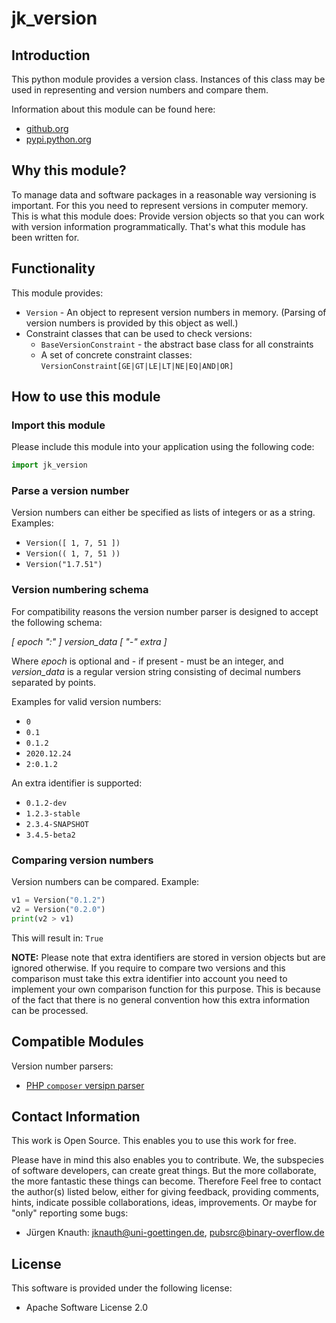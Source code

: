 jk_version
==========

Introduction
------------

This python module provides a version class. Instances of this class may be used in representing and version numbers and compare them.

Information about this module can be found here:

* [github.org](https://github.com/jkpubsrc/python-module-jk-version)
* [pypi.python.org](https://pypi.python.org/pypi/jk_version)

Why this module?
----------------

To manage data and software packages in a reasonable way versioning is important. For this you need to represent versions in computer memory.
This is what this module does: Provide version objects so that you can work with version information programmatically.
That's what this module has been written for.

Functionality
--------------------------

This module provides:

* `Version` - An object to represent version numbers in memory. (Parsing of version numbers is provided by this object as well.)
* Constraint classes that can be used to check versions:
	* `BaseVersionConstraint` - the abstract base class for all constraints
	* A set of concrete constraint classes: `VersionConstraint[GE|GT|LE|LT|NE|EQ|AND|OR]`

How to use this module
----------------------

### Import this module

Please include this module into your application using the following code:

```python
import jk_version
```

### Parse a version number

Version numbers can either be specified as lists of integers or as a string. Examples:

* `Version([ 1, 7, 51 ])`
* `Version(( 1, 7, 51 ))`
* `Version("1.7.51")`

### Version numbering schema

For compatibility reasons the version number parser is designed to accept the following schema:

*[ epoch ":" ] version_data [ "-" extra ]*

Where *epoch* is optional and - if present - must be an integer, and *version_data* is a regular version string consisting of decimal numbers separated by points.

Examples for valid version numbers:

* `0`
* `0.1`
* `0.1.2`
* `2020.12.24`
* `2:0.1.2`

An extra identifier is supported:

* `0.1.2-dev`
* `1.2.3-stable`
* `2.3.4-SNAPSHOT`
* `3.4.5-beta2`

### Comparing version numbers

Version numbers can be compared. Example:

```python
v1 = Version("0.1.2")
v2 = Version("0.2.0")
print(v2 > v1)
```

This will result in: `True`

**NOTE:** Please note that extra identifiers are stored in version objects but are ignored otherwise. If you require to compare two versions and this comparison must take this extra identifier into account you need to implement your own comparison function for this purpose. This is because of the fact that there is no general convention how this extra information can be processed.

Compatible Modules
-------------------

Version number parsers:
* [PHP `composer` versipn parser](https://github.com/jkpubsrc/python-module-jk-php-version-parser)

Contact Information
-------------------

This work is Open Source. This enables you to use this work for free.

Please have in mind this also enables you to contribute. We, the subspecies of software developers, can create great things. But the more collaborate, the more fantastic these things can become. Therefore Feel free to contact the author(s) listed below, either for giving feedback, providing comments, hints, indicate possible collaborations, ideas, improvements. Or maybe for "only" reporting some bugs:

* Jürgen Knauth: jknauth@uni-goettingen.de, pubsrc@binary-overflow.de

License
-------

This software is provided under the following license:

* Apache Software License 2.0



